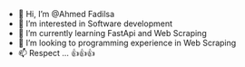 - 👋 Hi, I’m @Ahmed Fadilsa
- 👀 I’m interested in Software development
- 🌱 I’m currently learning FastApi and Web Scraping
- 💞️ I’m looking to programming experience in Web Scraping
- 📫 Respect ... 👍👍👍

<!---
Fadilsa9/Fadilsa9 is a ✨ special ✨ repository because its `README.md` (this file) appears on your GitHub profile.
You can click the Preview link to take a look at your changes.
--->
